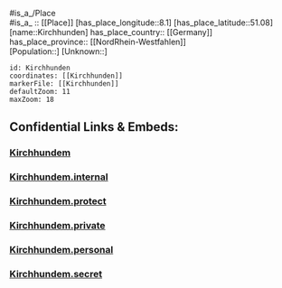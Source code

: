 ﻿---
location: [51.08,8.1] 
mapzoom: [7,12] 
mapmarker: city 
type: City
tags:
- geo/City


SpocWebEntityId: 31448
isDeleted: false
confidential: public

---
#is_a_/Place  
#is_a_ :: [[Place]] 
[has_place_longitude::8.1] 
[has_place_latitude::51.08] 
[name::Kirchhunden] 
has_place_country:: [[Germany]]  
has_place_province:: [[NordRhein-Westfahlen]]  
[Population::] 
[Unknown::] 


```leaflet
id: Kirchhunden
coordinates: [[Kirchhunden]] 
markerFile: [[Kirchhunden]] 
defaultZoom: 11 
maxZoom: 18
```


## Confidential Links & Embeds: 

### [Kirchhundem](/_public/Earth/Continent/Europe/Europe~Central/Germany/Germany~West/Nord_Rhein-Westfalen/counties~NW/Olpe/cities~Olpe/Kirchhundem.md) 

### [Kirchhundem.internal](/_internal/Earth/Continent/Europe/Europe~Central/Germany/Germany~West/Nord_Rhein-Westfalen/counties~NW/Olpe/cities~Olpe/Kirchhundem.internal.md) 

### [Kirchhundem.protect](/_protect/Earth/Continent/Europe/Europe~Central/Germany/Germany~West/Nord_Rhein-Westfalen/counties~NW/Olpe/cities~Olpe/Kirchhundem.protect.md) 

### [Kirchhundem.private](/_private/Earth/Continent/Europe/Europe~Central/Germany/Germany~West/Nord_Rhein-Westfalen/counties~NW/Olpe/cities~Olpe/Kirchhundem.private.md) 

### [Kirchhundem.personal](/_personal/Earth/Continent/Europe/Europe~Central/Germany/Germany~West/Nord_Rhein-Westfalen/counties~NW/Olpe/cities~Olpe/Kirchhundem.personal.md) 

### [Kirchhundem.secret](/_secret/Earth/Continent/Europe/Europe~Central/Germany/Germany~West/Nord_Rhein-Westfalen/counties~NW/Olpe/cities~Olpe/Kirchhundem.secret.md) 
